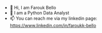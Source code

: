 - 👋 Hi, I am Farouk Bello
- 👀 I am a Python Data Analyst
- 📫 You can reach me via my linkedin page: https://www.linkedin.com/in/faroukk-bello

<!---
faroukkbello/faroukkbello is a ✨ special ✨ repository because its `README.md` (this file) appears on your GitHub profile.
You can click the Preview link to take a look at your changes.
--->
